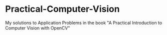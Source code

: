 # Practical-Computer-Vision
My solutions to Application Problems in the book "A Practical Introduction to Computer Vision with OpenCV"
